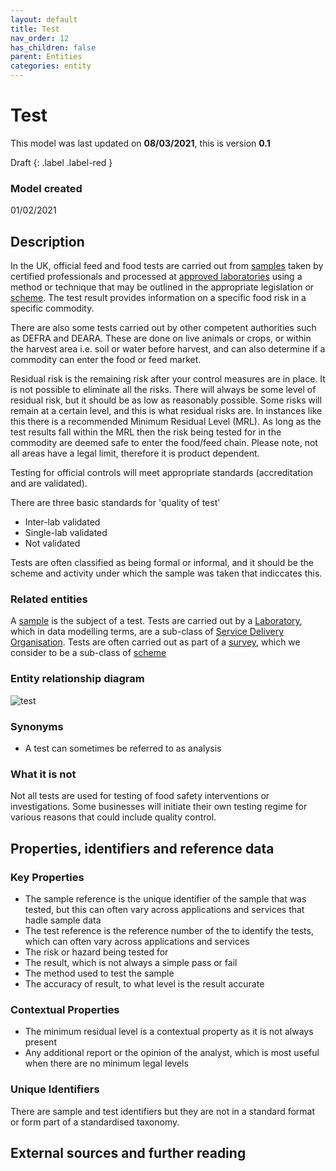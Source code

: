 ```yaml
---
layout: default
title: Test
nav_order: 12
has_children: false
parent: Entities
categories: entity
---
```


# Test
This model was last updated on **08/03/2021**, this is version **0.1**

Draft
{: .label .label-red }

### Model created
01/02/2021

## Description
In the UK, official feed and food tests are carried out from [samples](sample.html) taken by certified professionals and processed at [approved laboratories](laboratory.html) using a method or technique that may be outlined in the appropriate legislation or [scheme](/enterprise-data-models/entities/scheme.html). The test result provides information on a specific food risk in a specific commodity.  

There are also some tests carried out by other competent authorities such as DEFRA and DEARA. These are done on live animals or crops, or within the harvest area i.e. soil or water before harvest, and can also determine if a commodity can enter the food or feed market.

Residual risk is the remaining risk after your control measures are in place. It is not possible to eliminate all the risks.  There will always be some level of residual risk, but it should be as low as reasonably possible. Some risks will remain at a certain level, and this is what residual risks are.  In instances like this there is a recommended Minimum Residual Level (MRL).  As long as the test results fall within the MRL then the risk being tested for in the commodity are deemed safe to enter the food/feed chain.  Please note, not all areas have a legal limit, therefore it is product dependent.

Testing for official controls will meet appropriate standards (accreditation and are validated).

There are three basic standards for 'quality of test'
-   Inter-lab validated
-   Single-lab validated
-   Not validated

Tests are often classified as being formal or informal, and it should be the scheme and activity under which the sample was taken that indiccates this.

### Related entities
A [sample](enterprise-data-models/entities/sample.html) is the subject of a test.
Tests are carried out by a [Laboratory](enterprise-data-models/entities/laboratory.html), which in data modelling terms, are a sub-class of [Service Delivery Organisation](/enterprise-data-models/entities/service-delivery-organisation.html).
Tests are often carried out as part of a [survey](), which we consider to be a sub-class of [scheme](/enterprise-data-models/entities/scheme.html)

### Entity relationship diagram
![test](/enterprise-data-models/entities/diagrams/test.png)

### Synonyms
*   A test can sometimes be referred to as analysis

### What it is not
Not all tests are used for testing of food safety interventions or investigations. Some businesses will initiate their own testing regime for various reasons that could include quality control.

## Properties, identifiers and reference data

### Key Properties
*   The sample reference is the unique identifier of the sample that was tested, but this can often vary across applications and services that hadle sample data  
*   The test reference is the reference number of the to identify the tests, which can often vary across applications and services  
*   The risk or hazard being tested for
*   The result, which is not always a simple pass or fail  
*   The method used to test the sample  
*   The accuracy of result, to what level is the result accurate  

### Contextual Properties
*   The minimum residual level is a contextual property as it is not always present
*   Any additional report or the opinion of the analyst, which is most useful when there are no minimum legal levels  

### Unique Identifiers
There are sample and test identifiers but they are not in a standard format or form part of a standardised taxonomy.

## External sources and further reading
